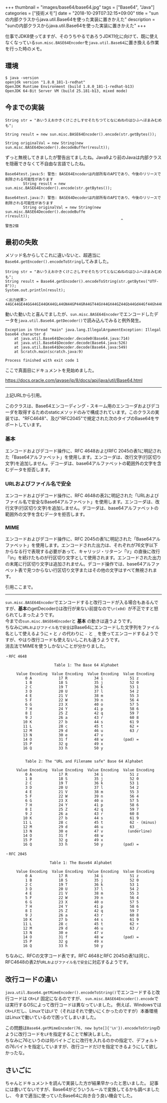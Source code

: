 +++
thumbnail = "images/base64/base64.jpg"
tags = ["Base64", "Java"]
categories = ["技術メモ"]
date = "2018-10-29T07:32:15+09:00"
title = "sunの内部クラスからjava.util.Base64を使った実装に置きかえた"
description = "sunの内部クラスからjava.util.Base64を使った実装に置きかえた"
+++

仕事でJDK8使ってますが、そのうちやるであろうJDK11化に向けて、既に使えなくなっている`sun.misc.BASE64Encoder`を`java.util.Base64`に置き換える作業を行った時のメモ。

## 環境

```
$ java -version
openjdk version "1.8.0_181-1-redhat"
OpenJDK Runtime Environment (build 1.8.0_181-1-redhat-b13)
OpenJDK 64-Bit Server VM (build 25.181-b13, mixed mode)
```

## 今までの実装

```
String str = "あいうえおかきくけこさしすせそたちつてとなにぬねのはひふへほまみむめも";

String result = new sun.misc.BASE64Encoder().encode(str.getBytes());

String originalVal = new String(new sun.misc.BASE64Decoder().decodeBuffer(result));
```

ずっと無視してきましたが警告出てましたね。Java9より前のJavaは内部クラスを隠蔽できなくて不自由な言語でしたね。

```
Base64test.java:5: 警告: BASE64Encoderは内部所有のAPIであり、今後のリリースで削除される可能性があります
        String result = new sun.misc.BASE64Encoder().encode(str.getBytes());
                                    ^
Base64test.java:7: 警告: BASE64Decoderは内部所有のAPIであり、今後のリリースで削除される可能性があります
        String originalVal = new String(new sun.misc.BASE64Decoder().decodeBuffe
r(result));
                                                    ^
警告2個
```

## 最初の失敗

メソッド名からしてこれに違いないと、超適当に`Base64.getEncoder().encodeToString`してみました。

```
String str = "あいうえおかきくけこさしすせそたちつてとなにぬねのはひふへほまみむめも";
String result = Base64.getEncoder().encodeToString(str.getBytes("UTF-8"));
System.out.println(result);

＜出力結果＞
44GC44GE44GG44GI44GK44GL44GN44GP44GR44GT44GV44GX44GZ44Gb44Gd44Gf44Gh44Gk44Gm44Go44Gq44Gr44Gs44Gt44Gu44Gv44Gy44G144G444G744G+44G/44KA44KB44KC
```

動いた動いたと喜んでましたが、`sun.misc.BASE64Encoder`でエンコードしたデータを`java.util.Base64.getDecoder()`で読み込んでみると例外発生。

```
Exception in thread "main" java.lang.IllegalArgumentException: Illegal base64 character d
	at java.util.Base64$Decoder.decode0(Base64.java:714)
	at java.util.Base64$Decoder.decode(Base64.java:526)
	at java.util.Base64$Decoder.decode(Base64.java:549)
	at Scratch.main(scratch.java:9)

Process finished with exit code 1
```

ここで真面目にドキュメントを見始めました。

https://docs.oracle.com/javase/jp/8/docs/api/java/util/Base64.html

-------------
上記URLから引用。

このクラスは、Base64エンコーディング・スキーム用のエンコーダおよびデコーダを取得するためのstaticメソッドのみで構成されています。このクラスの実装では、"RFC4648"、及び"RFC2045"で規定された次のタイプのBase64をサポートしています。

### 基本
エンコードおよびデコード操作に、RFC 4648およびRFC 2045の表1に明記された「Base64アルファベット」を使用します。エンコーダは、改行文字(行区切り文字)を追加しません。デコーダは、base64アルファベットの範囲外の文字を含むデータを拒否します。

### URLおよびファイル名で安全
エンコードおよびデコード操作に、RFC 4648の表2に明記された「URLおよびファイル名で安全なBase64アルファベット」を使用します。エンコーダは、改行文字(行区切り文字)を追加しません。デコーダは、base64アルファベットの範囲外の文字を含むデータを拒否します。

### MIME
エンコードおよびデコード操作に、RFC 2045の表1に明記された「Base64アルファベット」を使用します。エンコードされた出力は、それぞれが76文字以下からなる行で表現する必要があって、キャリッジ・リターン「\r」の直後に改行「\n」を続けたものが行区切り文字として使用されます。エンコードされた出力の末尾に行区切り文字は追加されません。デコード操作では、base64アルファベット表で見つからない行区切り文字またはその他の文字はすべて無視されます。

引用ここまで。

-------------

`sun.misc.BASE64Encoder`でエンコードすると改行コードが入る場合もあるんですが、**基本**のgetDecoder()は改行が来ない前提なので`\r(x0d）`が不正ですと怒られてしまったようです。  
今までの`sun.misc.BASE64Encoder`と **基本** の動きは違うようです。  
ちなみに`URLおよびファイル名で安全`はBase64にエンコードした文字列をファイル名として使えるように `+` と `/` の代わりに `-` と `_` を使ってエンコードするようですが、やはり改行コードも使えないしこれも違うようです。  
消去法でMIMEを使うしかないことが分かりました。

```
・RFC 4648

                      Table 1: The Base 64 Alphabet

     Value Encoding  Value Encoding  Value Encoding  Value Encoding
         0 A            17 R            34 i            51 z
         1 B            18 S            35 j            52 0
         2 C            19 T            36 k            53 1
         3 D            20 U            37 l            54 2
         4 E            21 V            38 m            55 3
         5 F            22 W            39 n            56 4
         6 G            23 X            40 o            57 5
         7 H            24 Y            41 p            58 6
         8 I            25 Z            42 q            59 7
         9 J            26 a            43 r            60 8
        10 K            27 b            44 s            61 9
        11 L            28 c            45 t            62 +
        12 M            29 d            46 u            63 /
        13 N            30 e            47 v
        14 O            31 f            48 w         (pad) =
        15 P            32 g            49 x
        16 Q            33 h            50 y


         Table 2: The "URL and Filename safe" Base 64 Alphabet

     Value Encoding  Value Encoding  Value Encoding  Value Encoding
         0 A            17 R            34 i            51 z
         1 B            18 S            35 j            52 0
         2 C            19 T            36 k            53 1
         3 D            20 U            37 l            54 2
         4 E            21 V            38 m            55 3
         5 F            22 W            39 n            56 4
         6 G            23 X            40 o            57 5
         7 H            24 Y            41 p            58 6
         8 I            25 Z            42 q            59 7
         9 J            26 a            43 r            60 8
        10 K            27 b            44 s            61 9
        11 L            28 c            45 t            62 - (minus)
        12 M            29 d            46 u            63 _
        13 N            30 e            47 v           (underline)
        14 O            31 f            48 w
        15 P            32 g            49 x
        16 Q            33 h            50 y         (pad) =

・RFC 2045

                    Table 1: The Base64 Alphabet

     Value Encoding  Value Encoding  Value Encoding  Value Encoding
         0 A            17 R            34 i            51 z
         1 B            18 S            35 j            52 0
         2 C            19 T            36 k            53 1
         3 D            20 U            37 l            54 2
         4 E            21 V            38 m            55 3
         5 F            22 W            39 n            56 4
         6 G            23 X            40 o            57 5
         7 H            24 Y            41 p            58 6
         8 I            25 Z            42 q            59 7
         9 J            26 a            43 r            60 8
        10 K            27 b            44 s            61 9
        11 L            28 c            45 t            62 +
        12 M            29 d            46 u            63 /
        13 N            30 e            47 v
        14 O            31 f            48 w         (pad) =
        15 P            32 g            49 x
        16 Q            33 h            50 y
```     
ちなみに、RFCの文字コード表です。RFC 4648とRFC 2045の表1は同じ、RFC4648の表2が`URLおよびファイル名で安全`に対応するようです。

## 改行コードの違い

`java.util.Base64.getMimeEncoder().encodeToString()`でエンコードすると改行コードは `CR+LF` 固定になるのですが、
`sun.misc.BASE64Encoder().encode`では実行するOSによって改行コードは異なっていました。
例えば、Windowsでは`CR+LF`だし、Linuxでは`LF`で（それはそれで使いにくかったのですが）本番環境はLinuxで動いているので困ってしまいました。

この問題は`Base64.getMimeEncoder(76, new byte[]{'\n'}).encodeToString`のように改行コードを`LF`を指定することで解決しました。  
ちなみに76というのは何バイトごとに改行を入れるのかの指定で、デフォルトの76バイトを指定していますが、改行コードだけを指定できるようにして欲しかったな。

## さいごに

ちゃんとドキュメントを読んで実装した方が結果早かったと思いました。
記事には書いてないですが、Base64がどういうルールで変換してるかも調べましたし、
今まで適当に使っていたBase64に向き合う良い機会でした。
